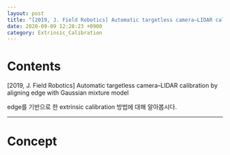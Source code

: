 ```yaml
---
layout: post
title: "[2019, J. Field Robotics] Automatic targetless camera–LIDAR calibration by aligning edge with Gaussian mixture model"
date: 2020-09-09 12:28:23 +0900
category: Extrinsic_Calibration
---
```

# Contents

[2019, J. Field Robotics] Automatic targetless camera–LIDAR calibration by aligning edge with Gaussian mixture model

edge를 기반으로 한 extrinsic calibration 방법에 대해 알아봅시다.

---

# Concept
